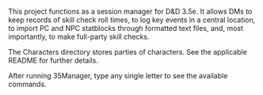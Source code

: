 This project functions as a session manager for D&D 3.5e. It allows DMs to keep records of skill check roll times, to log key events in a central location, to import PC and NPC statblocks through formatted text files, and, most importantly, to make full-party skill checks.

The Characters directory stores parties of characters. See the applicable README for further details.

After running 35Manager, type any single letter to see the available commands.